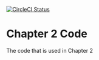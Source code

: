 [![CircleCI Status](https://circleci.com/gh/testing-angular-applications/testing-angular-applications.svg?style=shield)](https://circleci.com/gh/testing-angular-applications/testing-angular-applications)

# Chapter 2 Code

The code that is used in Chapter 2